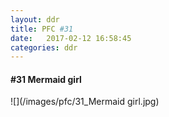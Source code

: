 ```yaml
---
layout: ddr
title: PFC #31
date:   2017-02-12 16:58:45
categories: ddr
---
```

#### **#31** Mermaid girl
![](/images/pfc/31_Mermaid girl.jpg)
